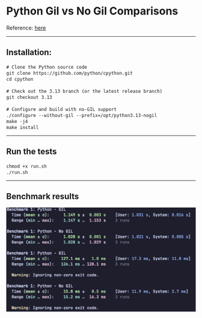 # Python Gil vs No Gil Comparisons

Reference: [here](https://ataiva.com/python-3-13-no-gil-multi-threading-performance/)

----

## Installation:

```
# Clone the Python source code
git clone https://github.com/python/cpython.git
cd cpython

# Check out the 3.13 branch (or the latest release branch)
git checkout 3.13

# Configure and build with no-GIL support
./configure --without-gil --prefix=/opt/python3.13-nogil
make -j4
make install

```

---

## Run the tests

```
chmod +x run.sh
./run.sh

```

---

## Benchmark results

![image](./results.png)
